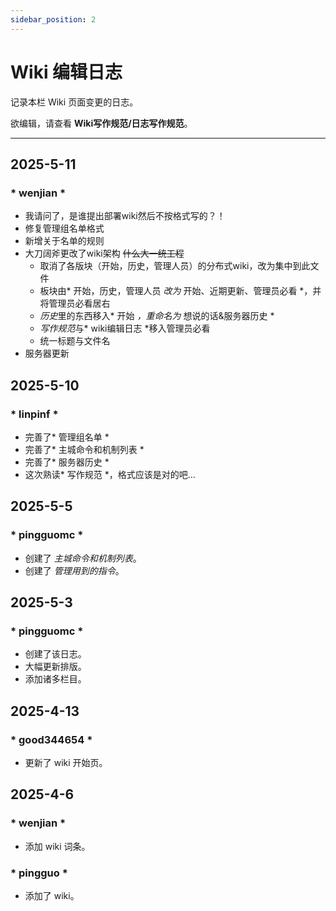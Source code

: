 ```yaml
---
sidebar_position: 2
---
```


# Wiki 编辑日志
记录本栏 Wiki 页面变更的日志。

欲编辑，请查看 **Wiki写作规范/日志写作规范**。

***
## 2025-5-11
### * wenjian *
* 我请问了，是谁提出部署wiki然后不按格式写的？！
* 修复管理组名单格式
* 新增关于名单的规则
* 大刀阔斧更改了wiki架构 ~~什么大一统工程~~
    - 取消了各版块（开始，历史，管理人员）的分布式wiki，改为集中到此文件
	- 板块由* 开始，历史，管理人员 *改为* 开始、近期更新、管理员必看 *，并将管理员必看居右
	- *历史*里的东西移入* 开始 *，重命名为* 想说的话&服务器历史 *
	- *写作规范*与* wiki编辑日志 *移入管理员必看
	- 统一标题与文件名
* 服务器更新

## 2025-5-10
### * linpinf *
* 完善了* 管理组名单 *
* 完善了* 主城命令和机制列表 *
* 完善了* 服务器历史 *
* 这次熟读* 写作规范 *，格式应该是对的吧...

## 2025-5-5
### * pingguomc * 
* 创建了 *主城命令和机制列表*。
* 创建了 *管理用到的指令*。


## 2025-5-3
### * pingguomc *
* 创建了该日志。
* 大幅更新排版。
* 添加诸多栏目。


## 2025-4-13
### * good344654 *
* 更新了 wiki 开始页。


## 2025-4-6

### * wenjian *
* 添加 wiki 词条。

### * pingguo *
* 添加了 wiki。
